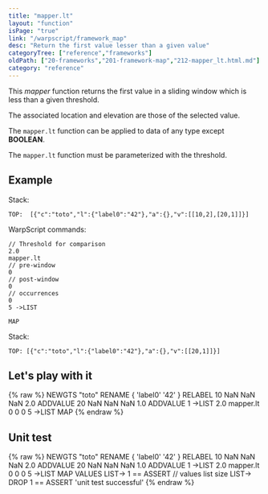 ```yaml
---
title: "mapper.lt"
layout: "function"
isPage: "true"
link: "/warpscript/framework_map"
desc: "Return the first value lesser than a given value"
categoryTree: ["reference","frameworks"]
oldPath: ["20-frameworks","201-framework-map","212-mapper_lt.html.md"]
category: "reference"
---
```

 

This *mapper* function returns the first value in a sliding window which is less than a given threshold.

The associated location and elevation are those of the selected value.

The `mapper.lt` function can be applied to data of any type except **BOOLEAN**.

The `mapper.lt` function must be parameterized with the threshold.

## Example ##

Stack:

    TOP:  [{"c":"toto","l":{"label0":"42"},"a":{},"v":[[10,2],[20,1]]}]

WarpScript commands:

    // Threshold for comparison
    2.0
    mapper.lt
    // pre-window
    0
    // post-window
    0
    // occurrences
    0
    5 ->LIST

    MAP

Stack: 

    TOP: [{"c":"toto","l":{"label0":"42"},"a":{},"v":[[20,1]]}]

## Let's play with it ##

{% raw %}
<warp10-warpscript-widget>NEWGTS "toto" RENAME 
{ 'label0' '42' } RELABEL
10 NaN NaN NaN  2.0 ADDVALUE
20 NaN NaN NaN 1.0 ADDVALUE
1 ->LIST
2.0
mapper.lt
0
0
0
5 ->LIST
MAP
</warp10-warpscript-widget>
{% endraw %}    


## Unit test ##

{% raw %}
<warp10-warpscript-widget>NEWGTS "toto" RENAME 
{ 'label0' '42' } RELABEL
10 NaN NaN NaN  2.0 ADDVALUE
20 NaN NaN NaN 1.0 ADDVALUE
1 ->LIST
2.0
mapper.lt
0
0
0
5 ->LIST
MAP
VALUES LIST-> 
1 == ASSERT   // values list size
LIST-> DROP
1 == ASSERT
'unit test successful'
</warp10-warpscript-widget>
{% endraw %}        
